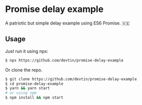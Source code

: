 # Promise delay example

A patriotic but simple delay example using ES6 Promise. 🇻🇪

## Usage

Just run it using npx:
```sh
$ npx https://github.com/devtin/promise-delay-example
```

Or clone the repo.
```sh
$ git clone https://github.com/devtin/promise-delay-example
$ cd promise-delay-example
$ yarn && yarn start
# or using npm
$ npm install && npm start
```

